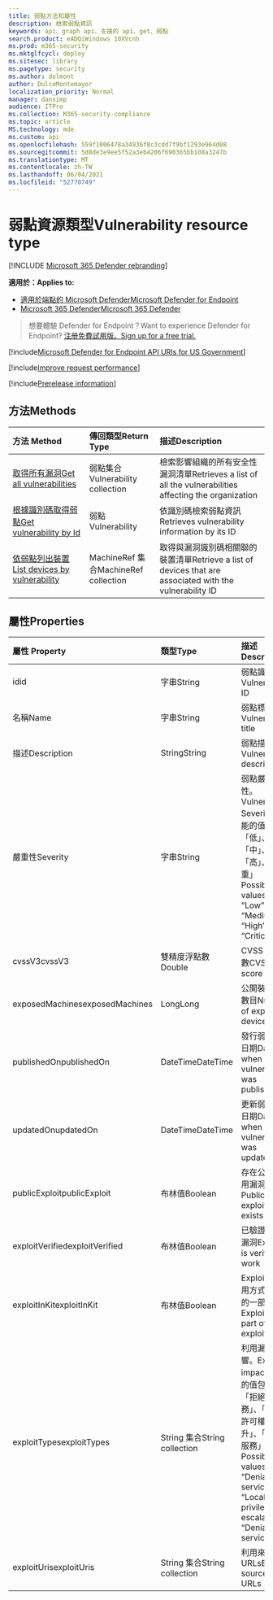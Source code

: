 ```yaml
---
title: 弱點方法和屬性
description: 檢索弱點資訊
keywords: api、graph api、支援的 api、get、弱點
search.product: eADQiWindows 10XVcnh
ms.prod: m365-security
ms.mktglfcycl: deploy
ms.sitesec: library
ms.pagetype: security
ms.author: dolmont
author: DulceMontemayor
localization_priority: Normal
manager: dansimp
audience: ITPro
ms.collection: M365-security-compliance
ms.topic: article
MS.technology: mde
ms.custom: api
ms.openlocfilehash: 559f1006478a34936f8c3cdd7f9bf1293e964d08
ms.sourcegitcommit: 5d8de3e9ee5f52a3eb4206f690365bb108a3247b
ms.translationtype: MT
ms.contentlocale: zh-TW
ms.lasthandoff: 06/04/2021
ms.locfileid: "52770749"
---
```

# <a name="vulnerability-resource-type"></a><span data-ttu-id="74451-104">弱點資源類型</span><span class="sxs-lookup"><span data-stu-id="74451-104">Vulnerability resource type</span></span>

[!INCLUDE [Microsoft 365 Defender rebranding](../../includes/microsoft-defender.md)]


<span data-ttu-id="74451-105">**適用於：**</span><span class="sxs-lookup"><span data-stu-id="74451-105">**Applies to:**</span></span>
- [<span data-ttu-id="74451-106">適用於端點的 Microsoft Defender</span><span class="sxs-lookup"><span data-stu-id="74451-106">Microsoft Defender for Endpoint</span></span>](https://go.microsoft.com/fwlink/?linkid=2154037)
- [<span data-ttu-id="74451-107">Microsoft 365 Defender</span><span class="sxs-lookup"><span data-stu-id="74451-107">Microsoft 365 Defender</span></span>](https://go.microsoft.com/fwlink/?linkid=2118804)

> <span data-ttu-id="74451-108">想要體驗 Defender for Endpoint？</span><span class="sxs-lookup"><span data-stu-id="74451-108">Want to experience Defender for Endpoint?</span></span> [<span data-ttu-id="74451-109">注册免費試用版。</span><span class="sxs-lookup"><span data-stu-id="74451-109">Sign up for a free trial.</span></span>](https://www.microsoft.com/microsoft-365/windows/microsoft-defender-atp?ocid=docs-wdatp-pullalerts-abovefoldlink) 

[!include[Microsoft Defender for Endpoint API URIs for US Government](../../includes/microsoft-defender-api-usgov.md)]

[!include[Improve request performance](../../includes/improve-request-performance.md)]


[!include[Prerelease information](../../includes/prerelease.md)]

## <a name="methods"></a><span data-ttu-id="74451-110">方法</span><span class="sxs-lookup"><span data-stu-id="74451-110">Methods</span></span>
<span data-ttu-id="74451-111">方法	</span><span class="sxs-lookup"><span data-stu-id="74451-111">Method</span></span> |<span data-ttu-id="74451-112">傳回類型</span><span class="sxs-lookup"><span data-stu-id="74451-112">Return Type</span></span> |<span data-ttu-id="74451-113">描述</span><span class="sxs-lookup"><span data-stu-id="74451-113">Description</span></span>
:---|:---|:---
[<span data-ttu-id="74451-114">取得所有漏洞</span><span class="sxs-lookup"><span data-stu-id="74451-114">Get all vulnerabilities</span></span>](get-all-vulnerabilities.md) | <span data-ttu-id="74451-115">弱點集合</span><span class="sxs-lookup"><span data-stu-id="74451-115">Vulnerability collection</span></span> | <span data-ttu-id="74451-116">檢索影響組織的所有安全性漏洞清單</span><span class="sxs-lookup"><span data-stu-id="74451-116">Retrieves a list of all the vulnerabilities affecting the organization</span></span>
[<span data-ttu-id="74451-117">根據識別碼取得弱點</span><span class="sxs-lookup"><span data-stu-id="74451-117">Get vulnerability by Id</span></span>](get-vulnerability-by-id.md) | <span data-ttu-id="74451-118">弱點</span><span class="sxs-lookup"><span data-stu-id="74451-118">Vulnerability</span></span> | <span data-ttu-id="74451-119">依識別碼檢索弱點資訊</span><span class="sxs-lookup"><span data-stu-id="74451-119">Retrieves vulnerability information by its ID</span></span>
[<span data-ttu-id="74451-120">依弱點列出裝置</span><span class="sxs-lookup"><span data-stu-id="74451-120">List devices by vulnerability</span></span>](get-machines-by-vulnerability.md)| <span data-ttu-id="74451-121">MachineRef 集合</span><span class="sxs-lookup"><span data-stu-id="74451-121">MachineRef collection</span></span> | <span data-ttu-id="74451-122">取得與漏洞識別碼相關聯的裝置清單</span><span class="sxs-lookup"><span data-stu-id="74451-122">Retrieve a list of devices that are associated with the vulnerability ID</span></span> 


## <a name="properties"></a><span data-ttu-id="74451-123">屬性</span><span class="sxs-lookup"><span data-stu-id="74451-123">Properties</span></span>
<span data-ttu-id="74451-124">屬性	</span><span class="sxs-lookup"><span data-stu-id="74451-124">Property</span></span> |  <span data-ttu-id="74451-125">類型</span><span class="sxs-lookup"><span data-stu-id="74451-125">Type</span></span>    |   <span data-ttu-id="74451-126">描述</span><span class="sxs-lookup"><span data-stu-id="74451-126">Description</span></span>
:---|:---|:---
<span data-ttu-id="74451-127">id</span><span class="sxs-lookup"><span data-stu-id="74451-127">id</span></span> | <span data-ttu-id="74451-128">字串</span><span class="sxs-lookup"><span data-stu-id="74451-128">String</span></span> | <span data-ttu-id="74451-129">弱點識別碼</span><span class="sxs-lookup"><span data-stu-id="74451-129">Vulnerability ID</span></span>
<span data-ttu-id="74451-130">名稱</span><span class="sxs-lookup"><span data-stu-id="74451-130">Name</span></span> | <span data-ttu-id="74451-131">字串</span><span class="sxs-lookup"><span data-stu-id="74451-131">String</span></span> | <span data-ttu-id="74451-132">弱點標題</span><span class="sxs-lookup"><span data-stu-id="74451-132">Vulnerability title</span></span>
<span data-ttu-id="74451-133">描述</span><span class="sxs-lookup"><span data-stu-id="74451-133">Description</span></span> | <span data-ttu-id="74451-134">String</span><span class="sxs-lookup"><span data-stu-id="74451-134">String</span></span> | <span data-ttu-id="74451-135">弱點描述</span><span class="sxs-lookup"><span data-stu-id="74451-135">Vulnerability description</span></span> 
<span data-ttu-id="74451-136">嚴重性</span><span class="sxs-lookup"><span data-stu-id="74451-136">Severity</span></span> | <span data-ttu-id="74451-137">字串</span><span class="sxs-lookup"><span data-stu-id="74451-137">String</span></span> | <span data-ttu-id="74451-138">弱點嚴重性。</span><span class="sxs-lookup"><span data-stu-id="74451-138">Vulnerability Severity.</span></span> <span data-ttu-id="74451-139">可能的值為：「低」、「中」、「高」、「嚴重」</span><span class="sxs-lookup"><span data-stu-id="74451-139">Possible values are: “Low”, “Medium”, “High”, “Critical”</span></span>
<span data-ttu-id="74451-140">cvssV3</span><span class="sxs-lookup"><span data-stu-id="74451-140">cvssV3</span></span> | <span data-ttu-id="74451-141">雙精度浮點數</span><span class="sxs-lookup"><span data-stu-id="74451-141">Double</span></span> | <span data-ttu-id="74451-142">CVSS v3 分數</span><span class="sxs-lookup"><span data-stu-id="74451-142">CVSS v3 score</span></span>
<span data-ttu-id="74451-143">exposedMachines</span><span class="sxs-lookup"><span data-stu-id="74451-143">exposedMachines</span></span> | <span data-ttu-id="74451-144">Long</span><span class="sxs-lookup"><span data-stu-id="74451-144">Long</span></span> | <span data-ttu-id="74451-145">公開裝置的數目</span><span class="sxs-lookup"><span data-stu-id="74451-145">Number of exposed devices</span></span>
<span data-ttu-id="74451-146">publishedOn</span><span class="sxs-lookup"><span data-stu-id="74451-146">publishedOn</span></span> | <span data-ttu-id="74451-147">DateTime</span><span class="sxs-lookup"><span data-stu-id="74451-147">DateTime</span></span> | <span data-ttu-id="74451-148">發行弱點的日期</span><span class="sxs-lookup"><span data-stu-id="74451-148">Date when vulnerability was published</span></span>
<span data-ttu-id="74451-149">updatedOn</span><span class="sxs-lookup"><span data-stu-id="74451-149">updatedOn</span></span> | <span data-ttu-id="74451-150">DateTime</span><span class="sxs-lookup"><span data-stu-id="74451-150">DateTime</span></span> | <span data-ttu-id="74451-151">更新弱點的日期</span><span class="sxs-lookup"><span data-stu-id="74451-151">Date when vulnerability was updated</span></span>
<span data-ttu-id="74451-152">publicExploit</span><span class="sxs-lookup"><span data-stu-id="74451-152">publicExploit</span></span> | <span data-ttu-id="74451-153">布林值</span><span class="sxs-lookup"><span data-stu-id="74451-153">Boolean</span></span> | <span data-ttu-id="74451-154">存在公開利用漏洞</span><span class="sxs-lookup"><span data-stu-id="74451-154">Public exploit exists</span></span> 
<span data-ttu-id="74451-155">exploitVerified</span><span class="sxs-lookup"><span data-stu-id="74451-155">exploitVerified</span></span> | <span data-ttu-id="74451-156">布林值</span><span class="sxs-lookup"><span data-stu-id="74451-156">Boolean</span></span> | <span data-ttu-id="74451-157">已驗證使用漏洞</span><span class="sxs-lookup"><span data-stu-id="74451-157">Exploit is verified to work</span></span>
<span data-ttu-id="74451-158">exploitInKit</span><span class="sxs-lookup"><span data-stu-id="74451-158">exploitInKit</span></span> | <span data-ttu-id="74451-159">布林值</span><span class="sxs-lookup"><span data-stu-id="74451-159">Boolean</span></span> | <span data-ttu-id="74451-160">Exploit 是利用方式套件的一部分</span><span class="sxs-lookup"><span data-stu-id="74451-160">Exploit is part of an exploit kit</span></span>
<span data-ttu-id="74451-161">exploitTypes</span><span class="sxs-lookup"><span data-stu-id="74451-161">exploitTypes</span></span> | <span data-ttu-id="74451-162">String 集合</span><span class="sxs-lookup"><span data-stu-id="74451-162">String collection</span></span> | <span data-ttu-id="74451-163">利用漏洞影響。</span><span class="sxs-lookup"><span data-stu-id="74451-163">Exploit impact.</span></span> <span data-ttu-id="74451-164">可能的值包括：「拒絕服務」、「本機許可權提升」、「拒絕服務」</span><span class="sxs-lookup"><span data-stu-id="74451-164">Possible values are: “Denial of service”, “Local privilege escalation”, “Denial of service”</span></span>
<span data-ttu-id="74451-165">exploitUris</span><span class="sxs-lookup"><span data-stu-id="74451-165">exploitUris</span></span> | <span data-ttu-id="74451-166">String 集合</span><span class="sxs-lookup"><span data-stu-id="74451-166">String collection</span></span> | <span data-ttu-id="74451-167">利用來源 URLs</span><span class="sxs-lookup"><span data-stu-id="74451-167">Exploit source URLs</span></span>
